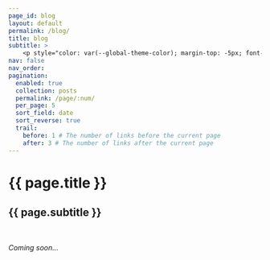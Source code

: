 ```yaml
---
page_id: blog
layout: default
permalink: /blog/
title: blog
subtitle: >
    <p style="color: var(--global-theme-color); margin-top: -5px; font-weight: normal;"><a href='https://marcorosso.com/it/blog/'>italiano</a>&nbsp;|&nbsp;<a href='https://marcorosso.com/es/blog/'>español</a></p>
nav: false
nav_order:
pagination:
  enabled: true
  collection: posts
  permalink: /page/:num/
  per_page: 5
  sort_field: date
  sort_reverse: true
  trail:
    before: 1 # The number of links before the current page
    after: 3 # The number of links after the current page
---
```


  <div class="header-bar">
    <h1>{{ page.title }}</h1>
    <h2>{{ page.subtitle }}</h2>
  </div>

<br>

<i>Coming soon...</i>
